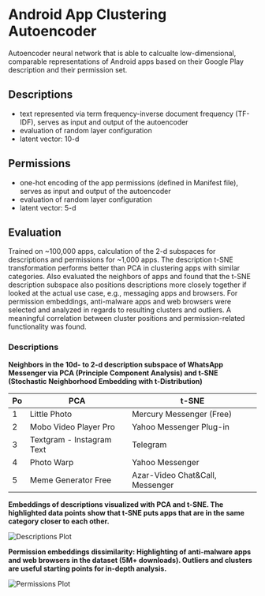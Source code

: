 Android App Clustering Autoencoder
==================================

Autoencoder neural network that is able to calcualte low-dimensional, comparable representations of Android apps based on their Google Play description and their permission set.

## Descriptions
- text represented via term frequency-inverse document frequency (TF-IDF), serves as input and output of the autoencoder
- evaluation of random layer configuration
- latent vector: 10-d


## Permissions
- one-hot encoding of the app permissions (defined in Manifest file), serves as input and output of the autoencoder
- evaluation of random layer configuration
- latent vector: 5-d


## Evaluation

Trained on ~100,000 apps, calculation of the 2-d subspaces for descriptions and permissions for ~1,000
apps. The description t-SNE transformation performs better than PCA in clustering apps with similar
categories. Also evaluated the neighbors of apps and found that the t-SNE description subspace also
positions descriptions more closely together if looked at the actual use case, e.g., messaging apps and
browsers. For permission embeddings, anti-malware apps and web browsers were selected and analyzed
in regards to resulting clusters and outliers. A meaningful correlation between cluster positions and
permission-related functionality was found.

### Descriptions

**Neighbors in the 10d- to 2-d description subspace of WhatsApp Messenger via PCA (Principle Component Analysis) and t-SNE (Stochastic Neighborhood Embedding with t-Distribution)**

| Po | PCA                       | t-SNE                           |
| -- | ------------------------- | ------------------------------- |
| 1  | Little Photo              | Mercury Messenger (Free)        |
| 2  | Mobo Video Player Pro     | Yahoo Messenger Plug-in         |
| 3  | Textgram - Instagram Text | Telegram                        |
| 4  | Photo Warp                | Yahoo Messenger                 |
| 5  | Meme Generator Free       | Azar-Video Chat&Call, Messenger |


**Embeddings of descriptions visualized with PCA and t-SNE. The highlighted data points
show that t-SNE puts apps that are in the same category closer to each other.**

![Descriptions Plot](https://github.com/sg10/app-cluster-autoencoder/plots/descriptions.png "Descriptions Plot")


**Permission embeddings dissimilarity: Highlighting of anti-malware apps and web
browsers in the dataset (5M+ downloads). Outliers and clusters are useful starting points
for in-depth analysis.**

![Permissions Plot](https://github.com/sg10/app-cluster-autoencoder/plots/descriptions.png "Permissions Plot")

